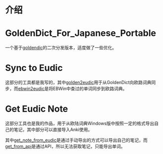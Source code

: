 # 介绍

# GoldenDict_For_Japanese_Portable

一个基于[goldendic](https://github.com/xiaoyifang/goldendict)的二次分发版本，适度做了一些优化。
# Sync to Eudic

这部分的工具都是我写的，其中[golden2eudic](golden2eudic)用于从GoldenDict向欧路词典同步，而[ebwin2eudic](ebwin2eudic)是将EBWin中查过的单词同步到欧路词典。

# Get Eudic Note 

这部分工具也是我的作品，用于从欧陆词典Windows版中按照一定的格式导出自己的笔记，其中部分可以直接导入Anki使用。

其中[get_note_from_eudic](get_note_from_eudic)是通过手动导出的方式可以导出自己的笔记，而[get_from_api](get_from_api)是通过API，所以无法获取笔记，只能导出单词。
